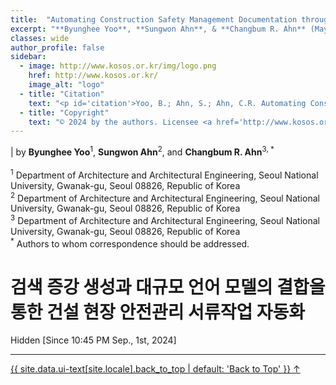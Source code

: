```yaml
---
title:  "Automating Construction Safety Management Documentation through Integration of Retrieval Augmented Generation with Large Language Models"
excerpt: "**Byunghee Yoo**, **Sungwon Ahn**, & **Changbum R. Ahn** (May 9th, 2024)"
classes: wide
author_profile: false
sidebar:
  - image: http://www.kosos.or.kr/img/logo.png
    href: http://www.kosos.or.kr/
    image_alt: "logo"
  - title: "Citation"
    text: "<p id='citation'>Yoo, B.; Ahn, S.; Ahn, C.R. Automating Construction Safety Management Documentation through Integration of Retrieval Augmented Generation with Large Language Models. <i>In Proceedings of the 2024 Spring Conference of the Korean Society of Safety.</i> <b>2024.</b>"
  - title: "Copyright"
    text: "© 2024 by the authors. Licensee <a href='http://www.kosos.or.kr/' style='color: #3d4144' target='_blank'>THE KOREAN SOCIETY OF SAFETY</a> all rights reserved."
---
```


| by **Byunghee Yoo**<sup>1</sup>, **Sungwon Ahn**<sup>2</sup>, and **Changbum R. Ahn**<sup>3, *</sup><br/><br/><sup>1</sup> Department of Architecture and Architectural Engineering, Seoul National University, Gwanak-gu, Seoul 08826, Republic of Korea<br/><sup>2</sup> Department of Architecture and Architectural Engineering, Seoul National University, Gwanak-gu, Seoul 08826, Republic of Korea<br/><sup>3</sup> Department of Architecture and Architectural Engineering, Seoul National University, Gwanak-gu, Seoul 08826, Republic of Korea<br/><sup> *</sup> Authors to whom correspondence should be addressed.

# 검색 증강 생성과 대규모 언어 모델의 결합을 통한 건설 현장 안전관리 서류작업 자동화

Hidden [Since 10:45 PM Sep., 1st, 2024]

<!-- 최근 건설 현장은 중대재해처벌법의 시행과 안전관리자 선임 자격의 조건 강화로 인해 구인난과 고령화 문제를 겪고 있다. 이로 인해 현장에서의 안전관리가 어려워지고 있다. 이와 관련해, 다양한 연구들이 자연어 처리(Natural Language Processing: NLP)와 기계학습 방법을 활용해 건설 현장의 문서 정보를 효율적으로 관리하고 지식을 추출하는 방향으로 진행되었다. 그러나 이러한 연구들은 문서 간 상관관계를 충분히 고려하지 않는다는 한계가 있다. 최근에는 대규모 언어 모델(Large Language Model: LLM)의 맥락 이해와 추리 능력이 주목받으며 기존의 한계를 극복할 수 있을 것이라는 기대가 커졌다. 하지만 건설 분야에서 LLM을 적용하는 시도는 LLM이 가질 수 있는 환각 현상 때문에 크게 성공하지 못하였다. 이 문제를 해결하기 위해, 검색 증강 생성(Retrieval Augmented Generation: RAG) 기술을 이용해 LLM의 건설 안전 관리 지식을 강화하고, 안전관리 문서 작업을 자동화하는 새로운 프레임워크를 제안한다. 이 방법은 1) 안전관리 서류 작성 지침 문서를 벡터화하고 데이터베이스에 임베딩하는 과정, 2) 단어 빈도-역 문서 빈도(Term Frequency-Inverse Document Frequency: TF-IDF) 유사도 비교를 통해 사용자가 입력한 건설 현장 작업내용과 관련된 지식을 검색 및 추출하는 과정, 그리고 3) 추출된 지식을 바탕으로 필요한 내용을 판단하여 문서를 작성하는 과정을 포함한다. 또한, 건설 현장에서 빈번히 발생하는 위험 작업 내용을 미리 목록화하여 이 프레임워크를 활용, 위험성 평가표 작성 작업을 수행하였다. 프레임워크의 신뢰성을 검증하기 위해, 전문가 5명을 섭외하여 인간 전문가와 프레임워크가 생성한 문서를 구분하는 실험을 진행하고, 분산분석을 통해 결과를 검증하였다. -->

---

<a href="#page-title" class="back-to-top">{{ site.data.ui-text[site.locale].back_to_top | default: 'Back to Top' }} &uarr;</a>

